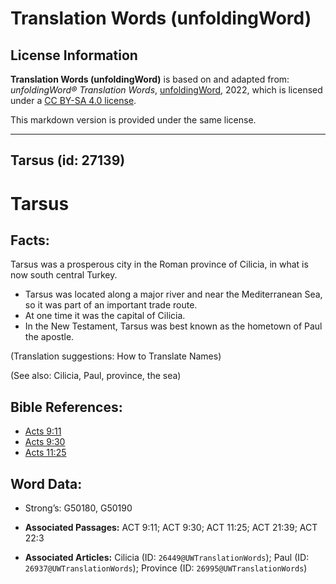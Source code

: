 # Translation Words (unfoldingWord)

## License Information

**Translation Words (unfoldingWord)** is based on and adapted from: _unfoldingWord® Translation Words_, [unfoldingWord](https://unfoldingword.org/utw), 2022, which is licensed under a [CC BY-SA 4.0 license](https://creativecommons.org/licenses/by-sa/4.0/legalcode.en).

This markdown version is provided under the same license.



--------------------------------

## Tarsus (id: 27139)

Tarsus
======

Facts:
------

Tarsus was a prosperous city in the Roman province of Cilicia, in what is now south central Turkey.

* Tarsus was located along a major river and near the Mediterranean Sea, so it was part of an important trade route.
* At one time it was the capital of Cilicia.
* In the New Testament, Tarsus was best known as the hometown of Paul the apostle.

(Translation suggestions: How to Translate Names)

(See also: Cilicia, Paul, province, the sea)

Bible References:
-----------------

* [Acts 9:11](https://ref.ly/Acts9:11)
* [Acts 9:30](https://ref.ly/Acts9:30)
* [Acts 11:25](https://ref.ly/Acts11:25)

Word Data:
----------

* Strong’s: G50180, G50190

* **Associated Passages:** ACT 9:11; ACT 9:30; ACT 11:25; ACT 21:39; ACT 22:3
* **Associated Articles:** Cilicia (ID: `26449@UWTranslationWords`); Paul (ID: `26937@UWTranslationWords`); Province (ID: `26995@UWTranslationWords`)

